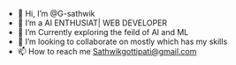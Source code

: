 - 👋 Hi, I’m @G-sathwik
- 👀 I’m a AI ENTHUSIAT| WEB DEVELOPER 
- 🌱 I’m Currently exploring the feild of AI and ML 
- 💞️ I’m looking to collaborate on mostly which has my skills 
- 📫 How to reach me Sathwikgottipati@gmail.com

<!---
G-sathwik/G-sathwik is a ✨ special ✨ repository because its `README.md` (this file) appears on your GitHub profile.
You can click the Preview link to take a look at your changes.
--->
